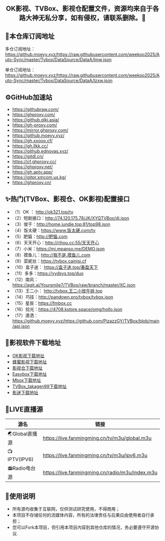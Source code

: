 ## ​<p align="center">OK影视、TVBox、影视仓配置文件，资源均来自于各路大神无私分享，如有侵权，请联系删除。🏅 <p align="center">

## 🔰本仓库订阅地址

多仓订阅地址：
https://github.moeyy.xyz/https://raw.githubusercontent.com/weekoo2025/Auto-Sync/master/Tvbox/DataSource/DataA/lmw.json

单仓订阅地址：
https://github.moeyy.xyz/https://raw.githubusercontent.com/weekoo2025/Auto-Sync/master/Tvbox/DataSource/DataA/lzxw.json

## ⚙️GitHub加速站 
- https://githubraw.com/ 
- https://ghproxy.com/
- https://github.qlkj.asia/
- https://gh-proxy.com/
- https://mirror.ghproxy.com/
- https://github.moeyy.xyz/      
- https://gh.xxooo.cf/
- https://gh.llkk.cc/
- https://github.ednovas.xyz/
- https://gitdl.cn/         
- https://cf.ghproxy.cc/
- https://ghproxy.net/
- https://gh.aptv.app/
- https://gitpr.xmcom.us.kg/
- https://ghproxy.cn/

## ✨热门(TVBox、影视仓、OK影视)配置接口
- （1）OK ： http://ok321.top/tv
- （2）短剧接口：http://74.120.175.78/JK/XYQTVBox/dj.json 
- （3）俊于：http://home.jundie.top:81/top98.json 
- （4）饭太硬：https://www.饭太硬.com/tv 
- （5）肥猫：http://肥猫.com 
- （6）天天开心：http://rihou.cc:55/天天开心 
- （7）小米：https://mi.mpanso.me/DEMO.json
- （8）摸鱼儿：http://我不是.摸鱼儿.com 
- （9）菜妮丝：https://tvbox.cainisi.cf 
- （10）盒子迷： https://盒子迷.top/春盈天下
- （11）多多：https://yydsys.top/duo 
- （12）南风：https://agit.ai/Yoursmile7/TVBox/raw/branch/master/XC.json 
- （13）王二小： http://tvbox.王二小放牛娃.top
- （14）巧技：http://pandown.pro/tvbox/tvbox.json 
- （15）星辰：https://fmbox.cc 
- （16）拾光：https://4708.kstore.space/omg/hollo.json 
- （17）潇洒：https://github.moeyy.xyz/https://github.com/PizazzGY/TVBox/blob/main/api.json

## 🔰影视软件下载地址
- [OK影视下载地址](https://pan.quark.cn/s/b9c8dbab0c1c)
- [蜂蜜影视下载地址](https://pan.quark.cn/s/ea748a0c876a)
- [影视仓下载地址](https://pan.quark.cn/s/b60069257e46)
- [Easybox下载地址](https://pan.quark.cn/s/44f404ca76ea)
- [Mbox下载地址](https://pan.quark.cn/s/4bece5289dce)
- [TVBox_takagen99下载地址](https://pan.quark.cn/s/8e405b3d3937)
- [影迷下载地址](https://pan.quark.cn/s/cc82f32fbca1)

## 📡LIVE直播源
| 源名        | 链接   |
| --------   | -----  |
| 🌏Global直播源      | https://live.fanmingming.cn/tv/m3u/global.m3u   |
| 📺IPTV(IPV6)       |  https://live.fanmingming.cn/tv/m3u/ipv6.m3u   |
| 📻Radio电台源        |   https://live.fanmingming.cn/radio/m3u/index.m3u   | 


## 🫶使用说明
- 所有源均收集于互联网，仅供测试研究使用，不得商用；
- 本项目不存储任何的流媒体内容，所有的法律责任与后果应由使用者自行承担；
- 您可以Fork本项目，但引用本项目内容到其他仓库的情况，务必要遵守开源协议. 

